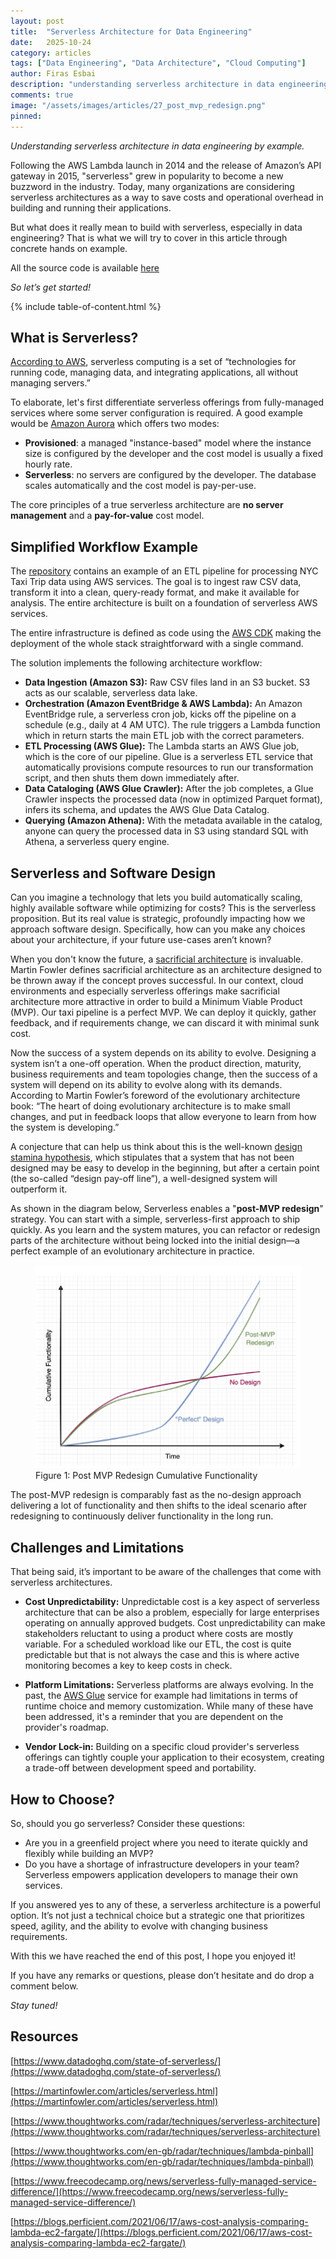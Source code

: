 ```yaml
---
layout: post
title:  "Serverless Architecture for Data Engineering"
date:   2025-10-24
category: articles
tags: ["Data Engineering", "Data Architecture", "Cloud Computing"]
author: Firas Esbai
description: "understanding serverless architecture in data engineering by building etl pipeline for nyc taxi trip data."
comments: true
image: "/assets/images/articles/27_post_mvp_redesign.png"
pinned:
---
```


*Understanding serverless architecture in data engineering by example.*

Following the AWS Lambda launch in 2014 and the release of Amazon’s API gateway in 2015, "serverless" grew in popularity to become a new buzzword in the industry. Today, many organizations are considering serverless architectures as a way to save costs and operational overhead in building and running their applications.

But what does it really mean to build with serverless, especially in data engineering? That is what we will try to cover in this article through concrete hands on example. 

All the source code is available [here](https://github.com/firasesbai/data-engineering-examples/tree/main/nyc-taxi-etl-pipeline) 

*So let’s get started!*

{% include table-of-content.html %}

## What is Serverless? ##

[According to AWS](https://aws.amazon.com/serverless/), serverless computing is a set of “technologies for running code, managing data, and integrating applications, all without managing servers.”

To elaborate, let's first differentiate serverless offerings from fully-managed services where some server configuration is required. A good example would be [Amazon Aurora](https://aws.amazon.com/rds/aurora/) which offers two modes:
- **Provisioned**: a managed "instance-based" model where the instance size is configured by the developer and the cost model is usually a fixed hourly rate. 
- **Serverless**: no servers are configured by the developer. The database scales automatically and the cost model is pay-per-use.

The core principles of a true serverless architecture are **no server management** and a **pay-for-value** cost model.

## Simplified Workflow Example ##

The [repository](https://github.com/firasesbai/data-engineering-examples/tree/main/nyc-taxi-etl-pipeline) contains an example of an ETL pipeline for processing NYC Taxi Trip data using AWS services. The goal is to ingest raw CSV data, transform it into a clean, query-ready format, and make it available for analysis. The entire architecture is built on a foundation of serverless AWS services. 

The entire infrastructure is defined as code using the [AWS CDK](https://docs.aws.amazon.com/cdk/v2/guide/home.html) making the deployment of the whole stack straightforward with a single command. 

The solution implements the following architecture workflow:

- **Data Ingestion (Amazon S3):** Raw CSV files land in an S3 bucket. S3 acts as our scalable, serverless data lake.
- **Orchestration (Amazon EventBridge & AWS Lambda):** An Amazon EventBridge rule, a serverless cron job, kicks off the pipeline on a schedule (e.g., daily at 4 AM UTC). The rule triggers a Lambda function which in return starts the main ETL job with the correct parameters.
- **ETL Processing (AWS Glue):** The Lambda starts an AWS Glue job, which is the core of our pipeline. Glue is a serverless ETL service that automatically provisions compute resources to run our transformation script, and then shuts them down immediately after.
- **Data Cataloging (AWS Glue Crawler):** After the job completes, a Glue Crawler inspects the processed data (now in optimized Parquet format), infers its schema, and updates the AWS Glue Data Catalog.
- **Querying (Amazon Athena):** With the metadata available in the catalog, anyone can query the processed data in S3 using standard SQL with Athena, a serverless query engine.

## Serverless and Software Design ##

Can you imagine a technology that lets you build automatically scaling, highly available software while optimizing for costs? This is the serverless proposition. But its real value is strategic, profoundly impacting how we approach software design. Specifically, how can you make any choices about your architecture, if your future use-cases aren’t known? 

When you don't know the future, a  [sacrificial architecture](https://martinfowler.com/bliki/SacrificialArchitecture.html) is invaluable. Martin Fowler defines sacrificial architecture as an architecture designed to be thrown away if the concept proves successful. In our context, cloud environments and especially serverless offerings make sacrificial architecture more attractive in order to build a Minimum Viable Product (MVP). Our taxi pipeline is a perfect MVP. We can deploy it quickly, gather feedback, and if requirements change, we can discard it with minimal sunk cost. 

Now the success of a system depends on its ability to evolve. Designing a system isn’t a one-off operation. When the product direction, maturity, business requirements and team topologies change, then the success of a system will depend on its ability to evolve along with its demands. According to Martin Fowler’s foreword of the evolutionary architecture book: “The heart of doing evolutionary architecture is to make small changes, and put in feedback loops that allow everyone to learn from how the system is developing.”

A conjecture that can help us think about this is the well-known [design stamina hypothesis](https://martinfowler.com/bliki/DesignStaminaHypothesis.html), which stipulates that a system that has not been designed may be easy to develop in the beginning, but after a certain point (the so-called “design pay-off line”), a well-designed system will outperform it.

As shown in the diagram below, Serverless enables a "**post-MVP redesign**" strategy. You can start with a simple, serverless-first approach to ship quickly. As you learn and the system matures, you can refactor or redesign parts of the architecture without being locked into the initial design—a perfect example of an evolutionary architecture in practice.

<figure>
  <img src="/assets/images/articles/27_post_mvp_redesign.png" alt="post mvp redesign cumulative functionality">
  <figcaption>Figure 1: Post MVP Redesign Cumulative Functionality</figcaption>
</figure>

The post-MVP redesign is comparably fast as the no-design approach delivering a lot of functionality and then shifts to the ideal scenario after redesigning to continuously deliver functionality in the long run.  

## Challenges and Limitations ##

That being said, it’s important to be aware of the challenges that come with serverless architectures.

- **Cost Unpredictability:** Unpredictable cost is a key aspect of serverless architecture that can be also a problem, especially for large enterprises operating on annually approved budgets. Cost unpredictability can make stakeholders reluctant to using a product where costs are mostly variable. For a scheduled workload like our ETL, the cost is quite predictable but that is not always the case and this is where active monitoring becomes a key to keep costs in check. 

- **Platform Limitations:** Serverless platforms are always evolving. In the past, the [AWS Glue](https://aws.amazon.com/glue/) service for example had limitations in terms of runtime choice and memory customization. While many of these have been addressed, it's a reminder that you are dependent on the provider's roadmap.

- **Vendor Lock-in:** Building on a specific cloud provider's serverless offerings can tightly couple your application to their ecosystem, creating a trade-off between development speed and portability.

## How to Choose? ##

So, should you go serverless? Consider these questions:

- Are you in a greenfield project where you need to iterate quickly and flexibly while building an MVP?
- Do you have a shortage of infrastructure developers in your team? Serverless empowers application developers to manage their own services. 

If you answered yes to any of these, a serverless architecture is a powerful option. It’s not just a technical choice but a strategic one that prioritizes speed, agility, and the ability to evolve with changing business requirements.

With this we have reached the end of this post, I hope you enjoyed it!

If you have any remarks or questions, please don’t hesitate and do drop a comment below.

*Stay tuned!* 

## Resources ##

[https://www.datadoghq.com/state-of-serverless/](https://www.datadoghq.com/state-of-serverless/)

[https://martinfowler.com/articles/serverless.html](https://martinfowler.com/articles/serverless.html)

[https://www.thoughtworks.com/radar/techniques/serverless-architecture](https://www.thoughtworks.com/radar/techniques/serverless-architecture) 

[https://www.thoughtworks.com/en-gb/radar/techniques/lambda-pinball](https://www.thoughtworks.com/en-gb/radar/techniques/lambda-pinball) 

[https://www.freecodecamp.org/news/serverless-fully-managed-service-difference/](https://www.freecodecamp.org/news/serverless-fully-managed-service-difference/) 

[https://blogs.perficient.com/2021/06/17/aws-cost-analysis-comparing-lambda-ec2-fargate/](https://blogs.perficient.com/2021/06/17/aws-cost-analysis-comparing-lambda-ec2-fargate/) 